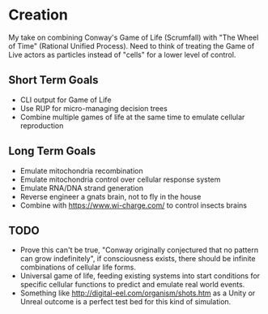 # Creation

My take on combining Conway's Game of Life (Scrumfall) with "The Wheel of Time" (Rational Unified Process). Need to think of treating the Game of Live actors as particles instead of "cells" for a lower level of control.

## Short Term Goals

- CLI output for Game of Life
- Use RUP for micro-managing decision trees
- Combine multiple games of life at the same time to emulate cellular reproduction

## Long Term Goals

- Emulate mitochondria recombination
- Emulate mitochondria control over cellular response system
- Emulate RNA/DNA strand generation
- Reverse engineer a gnats brain, not to fly in the house
- Combine with https://www.wi-charge.com/ to control insects brains

## TODO

- Prove this can't be true, "Conway originally conjectured that no pattern can grow indefinitely", if consciousness exists, there should be infinite combinations of cellular life forms.
- Universal game of life, feeding existing systems into start conditions for specific cellular functions to predict and emulate real world events.
- Something like http://digital-eel.com/organism/shots.htm as a Unity or Unreal outcome is a perfect test bed for this kind of simulation.
